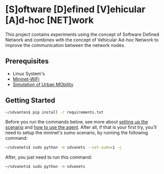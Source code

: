 ﻿


# [S]oftware [D]efined [V]ehicular [A]d-hoc [NET]work

This project contains experiments using the concept of Software Defined Network and combines with the concept of Vehicular Ad-hoc Network to improve the communication between the network nodes.

## Prerequisites
 - Linux System's
 - [Mininet-WiFi](https://github.com/intrig-unicamp/mininet-wifi)
 - [Simulation of Urban MObility](https://www.eclipse.org/sumo/)
 

## Getting Started
 ```bash
 ~/sdvantes$ pip install -r requirements.txt
 ```
Before you run the commands below, see more about [setting up the scenario](sumo_files/README.md) and [how to use the agent](network_agent/README.md).
After all, if that is your first try, you'll need to setup the mininet's sumo scenario,
by running the following command:

```bash
~/sdvanets$ sudo python -m sdvanets --set-sumo=1 -c
```

After, you just need to run this command:
```bash
~/sdvanets$ sudo python -m sdvanets 
```
